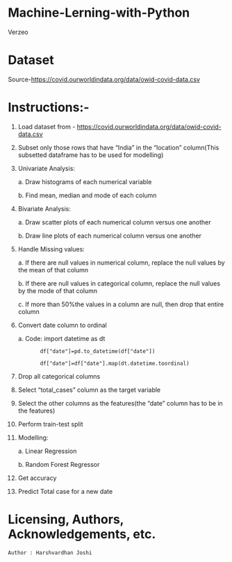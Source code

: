 # Machine-Lerning-with-Python

Verzeo

# Dataset

Source-https://covid.ourworldindata.org/data/owid-covid-data.csv 

# Instructions:-

1. Load dataset from - https://covid.ourworldindata.org/data/owid-covid-data.csv 

2. Subset only those rows that have “India” in the “location” column(This subsetted dataframe has to be used for modelling) 

3. Univariate Analysis: 

      a. Draw histograms of each numerical variable 

      b. Find mean, median and mode of each column 

4. Bivariate Analysis: 

      a. Draw scatter plots of each numerical column versus one another 
      
      b. Draw line plots of each numerical column versus one another 

5. Handle Missing values: 

      a. If there are null values in numerical column, replace the null values by the mean of that column 
      
      b. If there are null values in categorical column, replace the null values by the mode of that column 
      
      c. If more than 50%the values in a column are null, then drop that entire column 

6. Convert date column to ordinal 

     a. Code: import datetime as dt 
     
              df["date"]=pd.to_datetime(df["date"]) 
              
              df["date"]=df["date"].map(dt.datetime.toordinal)
              
7. Drop all categorical columns 

8. Select “total_cases” column as the target variable 

9. Select the other columns as the features(the “date” column has to be in the features) 

10. Perform train-test split 

11. Modelling: 

       a. Linear Regression 
       
       b. Random Forest Regressor 
       
12. Get accuracy 
       
13. Predict Total case for a new date 


# Licensing, Authors, Acknowledgements, etc.
    
    Author : Harshvardhan Joshi
